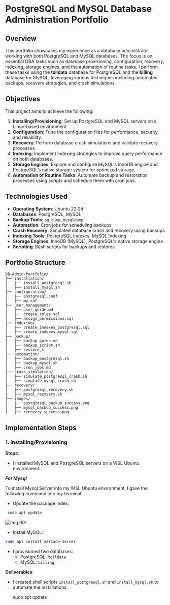 # PostgreSQL and MySQL Database Administration Portfolio

## Overview
This portfolio showcases my experience as a database administrator working with both PostgreSQL and MySQL databases. The focus is on essential DBA tasks such as database provisioning, configuration, recovery, indexing, storage engines, and the automation of routine tasks. I perform these tasks using the **tolldata** database for PostgreSQL and the **billing** database for MySQL, leveraging various techniques including automated backups, recovery strategies, and crash simulations.

## Objectives
This project aims to achieve the following:
1. **Installing/Provisioning**: Set up PostgreSQL and MySQL servers on a Linux-based environment.
2. **Configuration**: Tune the configuration files for performance, security, and reliability.
3. **Recovery**: Perform database crash simulations and validate recovery processes.
4. **Indexing**: Implement indexing strategies to improve query performance on both databases.
5. **Storage Engines**: Explore and configure MySQL's InnoDB engine and PostgreSQL’s native storage system for optimized storage.
6. **Automation of Routine Tasks**: Automate backup and restoration processes using scripts and schedule them with cron jobs.

## Technologies Used
- **Operating System**: Ubuntu 22.04
- **Databases**: PostgreSQL, MySQL
- **Backup Tools**: `pg_dump`, `mysqldump`
- **Automation**: Cron jobs for scheduling backups
- **Crash Recovery**: Simulated database crash and recovery using backups
- **Indexing Tools**: PostgreSQL Indexes, MySQL Indexing
- **Storage Engines**: InnoDB (MySQL), PostgreSQL's native storage engine
- **Scripting**: Bash scripts for backups and restores

## Portfolio Structure
    DB-Admin-Portfolio/
    ├── installation/
    │   ├── install_postgresql.sh
    │   ├── install_mysql.sh
    ├── configuration/
    │   ├── postgresql.conf
    │   ├── my.cnf
    ├── user_management/
    │   ├── user_guide.md
    │   ├── create_roles.sql
    │   ├── assign_permissions.sql
    ├── indexing/
    │   ├── create_indexes_postgresql.sql
    │   ├── create_indexes_mysql.sql
    ├── backup/
    │   ├── backup_guide.md
    │   ├── backup_script.sh
    │   ├── restore_s
    ├── automation/
    │   ├── backup_postgresql.sh
    │   ├── backup_mysql.sh
    │   ├── cron_jobs.md
    ├── crash_simulation/
    │   ├── simulate_postgresql_crash.sh
    │   ├── simulate_mysql_crash.sh
    ├── recovery/
    │   ├── postgresql_recovery.sh
    │   ├── mysql_recovery.sh
    ├── images/
    │   ├── postgresql_backup_success.png
    │   ├── mysql_backup_success.png
    │   ├── recovery_success.png

## Implementation Steps  
### 1. Installing/Provisioning  
**Steps**:  
- I installed MySQL and PostgreSQL servers on a WSL Ubuntu environment.
  
***For Mysql***

To install Mysql Server into my WSL Ubuntu environment, I gave the following command into my terminal
-  Update the package index:
```bash
 sudo apt update
```
![img.001](https://github.com/nnannaeze/dba-portfolio-postgresql-mysql/blob/main/Capture%201.PNG)

-    Install MySQL:
  ```bash
sudo apt install mariadb-server
```





- I provisioned two databases:  
  - PostgreSQL: `tolldata`  
  - MySQL: `billing`  

**Deliverables**:  
- I created shell scripts `install_postgresql.sh` and `install_mysql.sh` to automate the installations.
  
    sudo apt update







    
    
    
    
    
    
    
    



